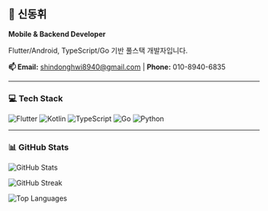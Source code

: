 ## 👋 신동휘

**Mobile & Backend Developer**

Flutter/Android, TypeScript/Go 기반 풀스택 개발자입니다.

**📫 Email:** shindonghwi8940@gmail.com | **Phone:** 010-8940-6835

---

### 💻 Tech Stack

![Flutter](https://img.shields.io/badge/Flutter-02569B?style=flat-square&logo=flutter&logoColor=white)
![Kotlin](https://img.shields.io/badge/Kotlin-7F52FF?style=flat-square&logo=kotlin&logoColor=white)
![TypeScript](https://img.shields.io/badge/TypeScript-3178C6?style=flat-square&logo=typescript&logoColor=white)
![Go](https://img.shields.io/badge/Go-00ADD8?style=flat-square&logo=go&logoColor=white)
![Python](https://img.shields.io/badge/Python-3776AB?style=flat-square&logo=python&logoColor=white)

</td>
</tr>
</table>

---

### 📊 GitHub Stats
![GitHub Stats](https://github-readme-stats.vercel.app/api?username=shindonghwi&show_icons=true&theme=dark&hide_border=true&count_private=true)

![GitHub Streak](https://github-readme-streak-stats.herokuapp.com/?user=shindonghwi&theme=dark)

![Top Languages](https://github-readme-stats.vercel.app/api/top-langs/?username=shindonghwi&layout=compact&theme=dark&hide_border=true)
